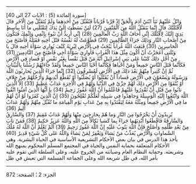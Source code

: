 ------------------------------------------------------------------------

\[سورة المائدة (5) : الآيات 27 الى 40\]  
وَاتْلُ عَلَيْهِمْ نَبَأَ ابْنَيْ آدَمَ بِالْحَقِّ إِذْ قَرَّبا قُرْباناً فَتُقُبِّلَ مِنْ أَحَدِهِما وَلَمْ يُتَقَبَّلْ
مِنَ الْآخَرِ قالَ لَأَقْتُلَنَّكَ قالَ إِنَّما يَتَقَبَّلُ اللَّهُ مِنَ الْمُتَّقِينَ (27) لَئِنْ بَسَطْتَ إِلَيَّ
يَدَكَ لِتَقْتُلَنِي ما أَنَا بِباسِطٍ يَدِيَ إِلَيْكَ لِأَقْتُلَكَ إِنِّي أَخافُ اللَّهَ رَبَّ الْعالَمِينَ (28)
إِنِّي أُرِيدُ أَنْ تَبُوءَ بِإِثْمِي وَإِثْمِكَ فَتَكُونَ مِنْ أَصْحابِ النَّارِ وَذلِكَ جَزاءُ الظَّالِمِينَ
(29) فَطَوَّعَتْ لَهُ نَفْسُهُ قَتْلَ أَخِيهِ فَقَتَلَهُ فَأَصْبَحَ مِنَ الْخاسِرِينَ (30) فَبَعَثَ اللَّهُ غُراباً
يَبْحَثُ فِي الْأَرْضِ لِيُرِيَهُ كَيْفَ يُوارِي سَوْأَةَ أَخِيهِ قالَ يا وَيْلَتى أَعَجَزْتُ أَنْ أَكُونَ مِثْلَ
هذَا الْغُرابِ فَأُوارِيَ سَوْأَةَ أَخِي فَأَصْبَحَ مِنَ النَّادِمِينَ (31)  
مِنْ أَجْلِ ذلِكَ كَتَبْنا عَلى بَنِي إِسْرائِيلَ أَنَّهُ مَنْ قَتَلَ نَفْساً بِغَيْرِ نَفْسٍ أَوْ فَسادٍ فِي
الْأَرْضِ فَكَأَنَّما قَتَلَ النَّاسَ جَمِيعاً وَمَنْ أَحْياها فَكَأَنَّما أَحْيَا النَّاسَ جَمِيعاً وَلَقَدْ
جاءَتْهُمْ رُسُلُنا بِالْبَيِّناتِ ثُمَّ إِنَّ كَثِيراً مِنْهُمْ بَعْدَ ذلِكَ فِي الْأَرْضِ لَمُسْرِفُونَ (32)
إِنَّما جَزاءُ الَّذِينَ يُحارِبُونَ اللَّهَ وَرَسُولَهُ وَيَسْعَوْنَ فِي الْأَرْضِ فَساداً أَنْ يُقَتَّلُوا أَوْ
يُصَلَّبُوا أَوْ تُقَطَّعَ أَيْدِيهِمْ وَأَرْجُلُهُمْ مِنْ خِلافٍ أَوْ يُنْفَوْا مِنَ الْأَرْضِ ذلِكَ لَهُمْ خِزْيٌ فِي
الدُّنْيا وَلَهُمْ فِي الْآخِرَةِ عَذابٌ عَظِيمٌ (33) إِلاَّ الَّذِينَ تابُوا مِنْ قَبْلِ أَنْ تَقْدِرُوا
عَلَيْهِمْ فَاعْلَمُوا أَنَّ اللَّهَ غَفُورٌ رَحِيمٌ (34) يا أَيُّهَا الَّذِينَ آمَنُوا اتَّقُوا اللَّهَ
وَابْتَغُوا إِلَيْهِ الْوَسِيلَةَ وَجاهِدُوا فِي سَبِيلِهِ لَعَلَّكُمْ تُفْلِحُونَ (35) إِنَّ الَّذِينَ كَفَرُوا
لَوْ أَنَّ لَهُمْ ما فِي الْأَرْضِ جَمِيعاً وَمِثْلَهُ مَعَهُ لِيَفْتَدُوا بِهِ مِنْ عَذابِ يَوْمِ الْقِيامَةِ ما
تُقُبِّلَ مِنْهُمْ وَلَهُمْ عَذابٌ أَلِيمٌ (36)  
يُرِيدُونَ أَنْ يَخْرُجُوا مِنَ النَّارِ وَما هُمْ بِخارِجِينَ مِنْها وَلَهُمْ عَذابٌ مُقِيمٌ (37)
وَالسَّارِقُ وَالسَّارِقَةُ فَاقْطَعُوا أَيْدِيَهُما جَزاءً بِما كَسَبا نَكالاً مِنَ اللَّهِ وَاللَّهُ عَزِيزٌ
حَكِيمٌ (38) فَمَنْ تابَ مِنْ بَعْدِ ظُلْمِهِ وَأَصْلَحَ فَإِنَّ اللَّهَ يَتُوبُ عَلَيْهِ إِنَّ اللَّهَ غَفُورٌ رَحِيمٌ
(39) أَلَمْ تَعْلَمْ أَنَّ اللَّهَ لَهُ مُلْكُ السَّماواتِ وَالْأَرْضِ يُعَذِّبُ مَنْ يَشاءُ وَيَغْفِرُ لِمَنْ يَشاءُ
وَاللَّهُ عَلى كُلِّ شَيْءٍ قَدِيرٌ (40)  
يأخذ هذا الدرس في بيان بعض الأحكام التشريعية الأساسية في الحياة البشرية.
وهي الأحكام المتعلقة بحماية النفس والحياة في المجتمع المسلم المحكوم
بمنهج الله وشريعته. وحماية النظام العام وصيانته من الخروج عليه، وعلى
السلطة التي تقوم عليه بأمر الله، في ظل شريعة الله وعلى الجماعة المسلمة
التي تعيش في ظل

------------------------------------------------------------------------

الجزء: 2 ¦ الصفحة: 872
